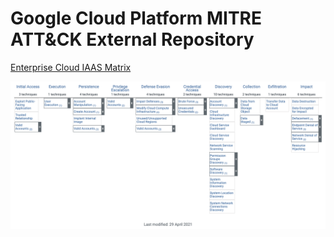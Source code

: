 # Google Cloud Platform MITRE ATT&CK External Repository

[Enterprise Cloud IAAS Matrix](https://attack.mitre.org/matrices/enterprise/cloud/iaas/)

![Enterprise Cloud IAAS Matrix](./static/enterprise-iaas-matrix.png)


